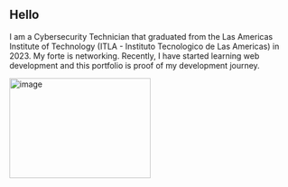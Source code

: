 ## Hello

I am a Cybersecurity Technician that graduated from the Las Americas Institute of Technology (ITLA - Instituto Tecnologico de Las Americas) in 2023. My forte is networking. Recently, I have started learning web development and this portfolio is proof of my development journey. 

<img width="250" height="177" alt="image" src="https://github.com/user-attachments/assets/3f5978d4-a401-407f-9241-436db5f9e50a" />



<!--
I am a Cybersecurity Technician that graduated from the Las Americas Institute of Technology in 2023. My forte is networking. Recently, I have started learning web development and this portfolio is proof of my development journey. 
